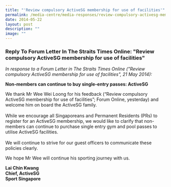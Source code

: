```yaml
---
title: "'Review compulsory ActiveSG membership for use of facilities'"
permalink: /media-centre/media-responses/review-compulsory-activesg-membership-for-use-of-facilities/
date: 2014-05-22
layout: post
description: ""
image: ""
---
```


### **Reply To Forum Letter In The Straits Times Online: "Review compulsory ActiveSG membership for use of facilities"**

*In response to a Forum Letter in The Straits Times Online ("Review compulsory ActiveSG membership for use of facilities", 21 May 2014):*

**Non-members can continue to buy single-entry passes: ActiveSG**

We thank Mr Wee Wei Loong for his feedback (“Review compulsory ActiveSG membership for use of facilities”; Forum Online, yesterday) and welcome him on board the ActiveSG family.  
   
While we encourage all Singaporeans and Permanent Residents (PRs) to register for an ActiveSG membership, we would like to clarify that non-members can continue to purchase single entry gym and pool passes to utilise ActiveSG facilities.   
   
We will continue to strive for our guest officers to communicate these policies clearly.  

We hope Mr Wee will continue his sporting journey with us.

**Lai Chin Kwang  
Chief, ActiveSG   
Sport Singapore**
